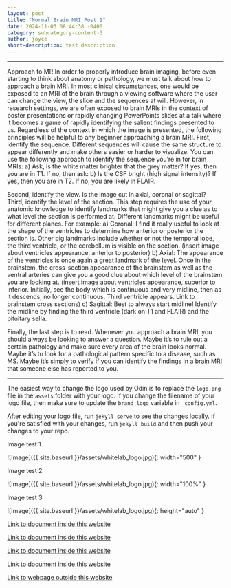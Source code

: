 ```yaml
---
layout: post
title: "Normal Brain MRI Post 1"
date: 2024-11-03 08:44:38 -0400
category: subcategory-content-3
author: joyce
short-description: test description
---
```


-----
Approach to MR
In order to properly introduce brain imaging, before even starting to think about anatomy or pathology, we must talk about how to approach a brain MRI.
In most clinical circumstances, one would be exposed to an MRI of the brain through a viewing software where the user can change the view, the slice and the sequences at will. However, in research settings, we are often exposed to brain MRIs in the context of poster presentations or rapidly changing PowerPoints slides at a talk where it becomes a game of rapidly identifying the salient findings presented to us.
Regardless of the context in which the image is presented, the following principles will be helpful to any beginner approaching a brain MRI.
First, identify the sequence. Different sequences will cause the same structure to appear differently and make others easier or harder to visualize. You can use the following approach to identify the sequence you’re in for brain MRIs:
a)	Ask, is the white matter brighter that the grey matter? 
If yes, then you are in T1. If no, then ask:
b)	Is the CSF bright (high signal intensity)?
If yes, then you are in T2. If no, you are likely in FLAIR.

Second, identify the view. Is the image cut in axial, coronal or sagittal?
Third, identify the level of the section. This step requires the use of your anatomic knowledge to identify landmarks that might give you a clue as to what level the section is performed at. Different landmarks might be useful for different planes.
For example:
a)	Coronal: I find it really useful to look at the shape of the ventricles to determine how anterior or posterior the section is. Other big landmarks include whether or not the temporal lobe, the third ventricle, or the cerebellum is visible on the section.
(insert image about ventricles appearance, anterior to posterior)
b)	Axial: The appearance of the ventricles is once again a great landmark of the level. Once in the brainstem, the cross-section appearance of the brainstem as well as the ventral arteries can give you a good clue about which level of the brainstem you are looking at.
(insert image about ventricles appearance, superior to inferior. Initially, see the body which is continuous and very midline, then as it descends, no longer continuous. Third ventricle appears. Link to brainstem cross sections)
c)	Sagittal: Best to always start midline! Identify the midline by finding the third ventricle (dark on T1 and FLAIR) and the pituitary sella.

Finally, the last step is to read. Whenever you approach a brain MRI, you should always be looking to answer a question. Maybe it’s to rule out a certain pathology and make sure every area of the brain looks normal. Maybe it’s to look for a pathological pattern specific to a disease, such as MS. Maybe it’s simply to verify if you can identify the findings in a brain MRI that someone else has reported to you.

----
The easiest way to change the logo used by Odin is to replace the `logo.png` file in the `assets` folder with your logo. If you change the filename of your logo file, then make sure to update the `brand_logo` variable in `_config.yml`.

After editing your logo file, run `jekyll serve` to see the changes locally. If you're satisfied with your changes, run `jekyll build` and then push your changes to your repo.

Image test 1.

![Image]({{ site.baseurl }}/assets/whitelab_logo.jpg){: width="500" }

Image test 2

![Image]({{ site.baseurl }}/assets/whitelab_logo.jpg){: width="100%" }

Image test 3

![Image]({{ site.baseurl }}/assets/whitelab_logo.jpg){: height="auto" }


<a href="{{ site.baseurl }}/about">Link to document inside this website</a>



<a href="{{ site.baseurl }}/content">Link to document inside this website</a>


<a href="{{ site.baseurl }}/subcategory-content-1">Link to document inside this website</a>


<a href="{{ site.baseurl }}/subcategory-content-1/first-content-post">Link to document inside this website</a>


<a href="https://en.namu.wiki/w/Find%20Love%20or%20Die%20Trying">Link to webpage outside this website</a>

<!-- need to double enter to start new lines -->
<!-- need to use the site baseurl in the curly brackets to make internal links work seamlessly -->
